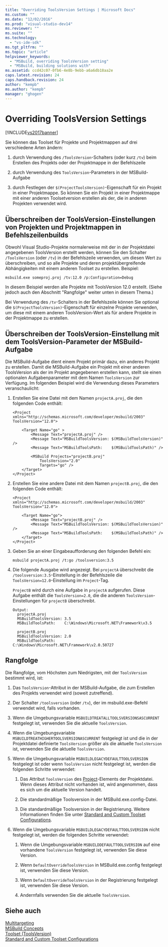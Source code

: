 ```yaml
---
title: "Overriding ToolsVersion Settings | Microsoft Docs"
ms.custom: ""
ms.date: "12/02/2016"
ms.prod: "visual-studio-dev14"
ms.reviewer: ""
ms.suite: ""
ms.technology: 
  - "vs-ide-sdk"
ms.tgt_pltfrm: ""
ms.topic: "article"
helpviewer_keywords: 
  - "MSBuild, overriding ToolsVersion setting"
  - "MSBuild, building solutions with"
ms.assetid: ccd42c07-0fb6-4e8b-9ebb-a6a6db18aa2e
caps.latest.revision: 24
caps.handback.revision: 24
author: "kempb"
ms.author: "kempb"
manager: "ghogen"
---
```

# Overriding ToolsVersion Settings
[!INCLUDE[vs2017banner](../code-quality/includes/vs2017banner.md)]

Sie können das Toolset für Projekte und Projektmappen auf drei verschiedene Arten ändern:  
  
1.  durch Verwendung des `/ToolsVersion`\-Schalters \(oder kurz `/tv`\) beim Erstellen des Projekts oder der Projektmappe in der Befehlszeile  
  
2.  durch Verwendung des `ToolsVersion`\-Parameters in der MSBuild\-Aufgabe  
  
3.  durch Festlegen der `$(ProjectToolsVersion)`\-Eigenschaft für ein Projekt in einer Projektmappe.  So können Sie ein Projekt in einer Projektmappe mit einer anderen Toolsetversion erstellen als der, die in anderen Projekten verwendet wird.  
  
## Überschreiben der ToolsVersion\-Einstellungen von Projekten und Projektmappen in Befehlszeilenbuilds  
 Obwohl Visual Studio\-Projekte normalerweise mit der in der Projektdatei angegebenen ToolsVersion erstellt werden, können Sie den Schalter `/ToolsVersion` \(oder `/tv`\) in der Befehlszeile verwenden, um diesen Wert zu überschreiben, und so alle Projekte und deren projektübergreifende Abhängigkeiten mit einem anderen Toolset zu erstellen.  Beispiel:  
  
```  
msbuild.exe someproj.proj /tv:12.0 /p:Configuration=Debug  
```  
  
 In diesem Beispiel werden alle Projekte mit ToolsVersion 12.0 erstellt. \(Siehe jedoch auch den Abschnitt "Rangfolge" weiter unten in diesem Thema.\)  
  
 Bei Verwendung des `/tv`\-Schalters in der Befehlszeile können Sie optional die `$(ProjectToolsVersion)`\-Eigenschaft für einzelne Projekte verwenden, um diese mit einem anderen ToolsVersion\-Wert als für andere Projekte in der Projektmappe zu erstellen.  
  
## Überschreiben der ToolsVersion\-Einstellung mit dem ToolsVersion\-Parameter der MSBuild\-Aufgabe  
 Die MSBuild\-Aufgabe dient einem Projekt primär dazu, ein anderes Projekt zu erstellen.  Damit die MSBuild\-Aufgabe ein Projekt mit einer anderen ToolsVersion als der im Projekt angegebenen erstellen kann, stellt sie einen optionalen Aufgabenparameter mit dem Namen `ToolsVersion` zur Verfügung.  Im folgenden Beispiel wird die Verwendung dieses Parameters veranschaulicht:  
  
1.  Erstellen Sie eine Datei mit dem Namen `projectA.proj`, die den folgenden Code enthält:  
  
    ```  
    <Project xmlns="http://schemas.microsoft.com/developer/msbuild/2003"  
    ToolsVersion="12.0">  
  
        <Target Name="go" >   
            <Message Text="projectA.proj" />  
            <Message Text="MSBuildToolsVersion: $(MSBuildToolsVersion)" />  
            <Message Text="MSBuildToolsPath:    $(MSBuildToolsPath)" />  
  
            <MSBuild Projects="projectB.proj"  
                ToolsVersion="2.0"  
                Targets="go" />  
        </Target>  
    </Project>  
    ```  
  
2.  Erstellen Sie eine andere Datei mit dem Namen `projectB.proj`, die den folgenden Code enthält:  
  
    ```  
    <Project xmlns="http://schemas.microsoft.com/developer/msbuild/2003"  
    ToolsVersion="12.0">  
  
        <Target Name="go">  
            <Message Text="projectB.proj" />  
            <Message Text="MSBuildToolsVersion: $(MSBuildToolsVersion)" />  
            <Message Text="MSBuildToolsPath:    $(MSBuildToolsPath)" />  
        </Target>  
    </Project>  
    ```  
  
3.  Geben Sie an einer Eingabeaufforderung den folgenden Befehl ein:  
  
    ```  
    msbuild projectA.proj /t:go /toolsversion:3.5  
    ```  
  
4.  Die folgende Ausgabe wird angezeigt.  Bei `projectA` überschreibt die `/toolsversion:3.5`\-Einstellung in der Befehlszeile die `ToolsVersion=12.0`\-Einstellung im `Project`\-Tag.  
  
     `ProjectB` wird durch eine Aufgabe in `projectA` aufgerufen.  Diese Aufgabe enthält die `ToolsVersion=2.0`, die die anderen `ToolsVersion`\-Einstellungen für `projectB` überschreibt.  
  
    ```  
    Output:  
      projectA.proj  
      MSBuildToolsVersion: 3.5  
      MSBuildToolsPath:    C:\Windows\Microsoft.NET\Framework\v3.5  
  
      projectB.proj  
      MSBuildToolsVersion: 2.0  
      MSBuildToolsPath:    C:\Windows\Microsoft.NET\Framework\v2.0.50727  
    ```  
  
## Rangfolge  
 Die Rangfolge, vom Höchsten zum Niedrigsten, mit der `ToolsVersion` bestimmt wird, ist:  
  
1.  Das `ToolsVersion`\-Attribut in der MSBuild\-Aufgabe, die zum Erstellen des Projekts verwendet wird \(soweit zutreffend\).  
  
2.  Der Schalter `/toolsversion` \(oder `/tv`\), der im msbuild.exe\-Befehl verwendet wird, falls vorhanden.  
  
3.  Wenn die Umgebungsvariable `MSBUILDTREATALLTOOLSVERSIONSASCURRENT` festgelegt ist, verwenden Sie die aktuelle `ToolsVersion`.  
  
4.  Wenn die Umgebungsvariable `MSBUILDTREATHIGHERTOOLSVERSIONASCURRENT` festgelegt ist und die in der Projektdatei definierte `ToolsVersion` größer als die aktuelle `ToolsVersion` ist, verwenden Sie die aktuelle `ToolsVersion`.  
  
5.  Wenn die Umgebungsvariable `MSBUILDLEGACYDEFAULTTOOLSVERSION` festgelegt ist oder wenn `ToolsVersion` nicht festgelegt ist, werden die folgenden Schritte verwendet:  
  
    1.  Das Attribut `ToolsVersion` des [Project](../msbuild/project-element-msbuild.md)\-Elements der Projektdatei.  Wenn dieses Attribut nicht vorhanden ist, wird angenommen, dass es sich um die aktuelle Version handelt.  
  
    2.  Die standardmäßige Toolsversion in der MSBuild.exe.config\-Datei.  
  
    3.  Die standardmäßige Toolsversion in der Registrierung.  Weitere Informationen finden Sie unter [Standard and Custom Toolset Configurations](../msbuild/standard-and-custom-toolset-configurations.md).  
  
6.  Wenn die Umgebungsvariable `MSBUILDLEGACYDEFAULTTOOLSVERSION` nicht festgelegt ist, werden die folgenden Schritte verwendet:  
  
    1.  Wenn die Umgebungsvariable `MSBUILDDEFAULTTOOLSVERSION` auf eine vorhandene `ToolsVersion` festgelegt ist, verwenden Sie diese Version.  
  
    2.  Wenn `DefaultOverrideToolsVersion` in MSBuild.exe.config festgelegt ist, verwenden Sie diese Version.  
  
    3.  Wenn `DefaultOverrideToolsVersion` in der Registrierung festgelegt ist, verwenden Sie diese Version.  
  
    4.  Andernfalls verwenden Sie die aktuelle `ToolsVersion`.  
  
## Siehe auch  
 [Multitargeting](../msbuild/msbuild-multitargeting-overview.md)   
 [MSBuild Concepts](../msbuild/msbuild-concepts.md)   
 [Toolset \(ToolsVersion\)](../msbuild/msbuild-toolset-toolsversion.md)   
 [Standard and Custom Toolset Configurations](../msbuild/standard-and-custom-toolset-configurations.md)